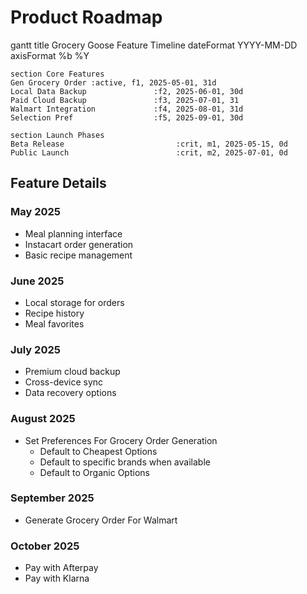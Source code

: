 # Product Roadmap

<div class="mermaid">
gantt
    title Grocery Goose Feature Timeline
    dateFormat YYYY-MM-DD
    axisFormat %b %Y

    section Core Features
    Gen Grocery Order :active, f1, 2025-05-01, 31d
    Local Data Backup               :f2, 2025-06-01, 30d
    Paid Cloud Backup               :f3, 2025-07-01, 31
    Walmart Integration             :f4, 2025-08-01, 31d
    Selection Pref                  :f5, 2025-09-01, 30d

    section Launch Phases
    Beta Release                         :crit, m1, 2025-05-15, 0d
    Public Launch                        :crit, m2, 2025-07-01, 0d
</div>

## Feature Details

### May 2025
- Meal planning interface
- Instacart order generation
- Basic recipe management

### June 2025
- Local storage for orders
- Recipe history
- Meal favorites

### July 2025
- Premium cloud backup
- Cross-device sync
- Data recovery options

### August 2025
- Set Preferences For Grocery Order Generation
  - Default to Cheapest Options
  - Default to specific brands when available
  - Default to Organic Options

### September 2025
- Generate Grocery Order For Walmart

### October 2025
- Pay with Afterpay
- Pay with Klarna
